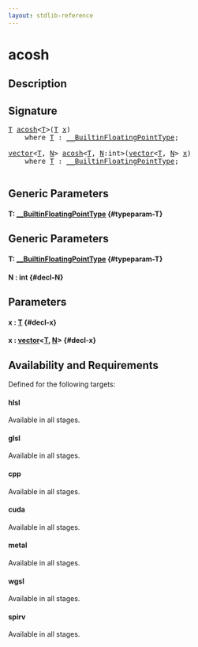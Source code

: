 ```yaml
---
layout: stdlib-reference
---
```


# acosh

## Description





## Signature 

<pre>
<a href="/stdlib-reference/global-decls/acosh#typeparam-T" class="code_type">T</a> <a href="/stdlib-reference/global-decls/acosh">acosh</a>&lt;<a href="/stdlib-reference/global-decls/acosh#typeparam-T" class="code_type">T</a>&gt;(<a href="/stdlib-reference/global-decls/acosh#typeparam-T" class="code_type">T</a> <a href="/stdlib-reference/global-decls/acosh#decl-x" class="code_param">x</a>)
    <span class='code_keyword'>where</span> <a href="/stdlib-reference/global-decls/acosh#typeparam-T" class="code_type">T</a> : <a href="/stdlib-reference/interfaces/BuiltinFloatingPointType/index">__BuiltinFloatingPointType</a>;

<a href="/stdlib-reference/types/vector/index">vector</a>&lt;<a href="/stdlib-reference/types/vector/index#typeparam-T" class="code_type">T</a>, <a href="/stdlib-reference/types/vector/index#decl-N" class="code_var">N</a>&gt; <a href="/stdlib-reference/global-decls/acosh">acosh</a>&lt;<a href="/stdlib-reference/global-decls/acosh#typeparam-T" class="code_type">T</a>, <a href="/stdlib-reference/global-decls/acosh#decl-N" class="code_var">N</a>:<span class="code_keyword">int</span>&gt;(<a href="/stdlib-reference/types/vector/index">vector</a>&lt;<a href="/stdlib-reference/types/vector/index#typeparam-T" class="code_type">T</a>, <a href="/stdlib-reference/types/vector/index#decl-N" class="code_var">N</a>&gt; <a href="/stdlib-reference/global-decls/acosh#decl-x" class="code_param">x</a>)
    <span class='code_keyword'>where</span> <a href="/stdlib-reference/global-decls/acosh#typeparam-T" class="code_type">T</a> : <a href="/stdlib-reference/interfaces/BuiltinFloatingPointType/index">__BuiltinFloatingPointType</a>;

</pre>

## Generic Parameters

#### T: [\_\_BuiltinFloatingPointType](/stdlib-reference/interfaces/BuiltinFloatingPointType/index) {#typeparam-T}

## Generic Parameters

#### T: [\_\_BuiltinFloatingPointType](/stdlib-reference/interfaces/BuiltinFloatingPointType/index) {#typeparam-T}
#### N  : int {#decl-N}

## Parameters

#### x  : [T](/stdlib-reference/global-decls/acosh#typeparam-T) {#decl-x}
#### x  : [vector](/stdlib-reference/types/vector/index)\<[T](/stdlib-reference/types/vector/index#typeparam-T), [N](/stdlib-reference/types/vector/index#decl-N)\> {#decl-x}

## Availability and Requirements

Defined for the following targets:

#### hlsl
Available in all stages.

#### glsl
Available in all stages.

#### cpp
Available in all stages.

#### cuda
Available in all stages.

#### metal
Available in all stages.

#### wgsl
Available in all stages.

#### spirv
Available in all stages.



